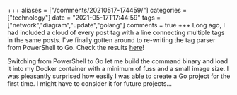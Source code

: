 +++
aliases = ["/comments/20210517-174459/"]
categories = ["technology"]
date = "2021-05-17T17:44:59"
tags = ["network","diagram","update","golang"]
comments = true
+++
Long ago, I had included a cloud of every post tag with a line connecting multiple tags in the same posts. I've finally gotten around to re-writing the tag parser from PowerShell to Go. Check the results [here](https://alexbilson.dev/network/)!

Switching from PowerShell to Go let me build the command binary and load it into my Docker container with a minimum of fuss and a small image size. I was pleasantly surprised how easily I was able to create a Go project for the first time. I might have to consider it for future projects...

